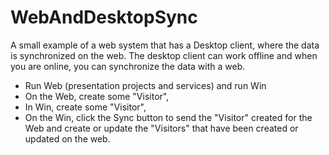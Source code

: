 # WebAndDesktopSync
A small example of a web system that has a Desktop client, where the data is synchronized on the web.
The desktop client can work offline and when you are online, you can synchronize the data with a web.

- Run Web (presentation projects and services) and run Win
- On the Web, create some "Visitor",
- In Win, create some "Visitor",
- On the Win, click the Sync button to send the "Visitor" created for the Web and create or update the "Visitors" that have been created or updated on the web.
